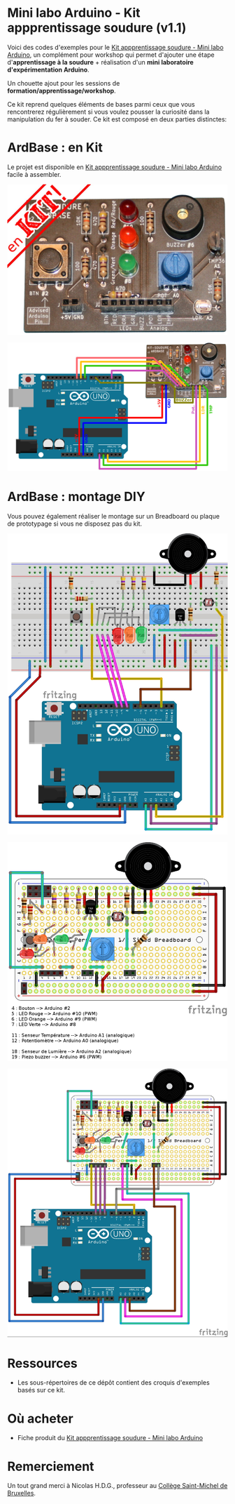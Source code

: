 # Mini labo Arduino - Kit appprentissage soudure (v1.1)

Voici des codes d'exemples pour le [Kit appprentissage soudure - Mini labo Arduino](https://shop.mchobby.be/cartes-kits/1124-kit-appprentissage-soudure-3232100011243.html), un complément pour workshop qui permet d'ajouter une étape d'__apprentissage à la soudure__  + réalisation d'un __mini laboratoire d'expérimentation Arduino__.

Un chouette ajout pour les sessions de __formation/apprentissage/workshop__.

Ce kit reprend quelques éléments de bases parmi ceux que vous rencontrerez régulièrement si vous voulez pousser la curiosité dans la manipulation du fer à souder.
Ce kit est composé en deux parties distinctes:

# ArdBase : en Kit

Le projet est disponible en [Kit appprentissage soudure - Mini labo Arduino](https://shop.mchobby.be/cartes-kits/1124-kit-appprentissage-soudure-3232100011243.html) facile à assembler.

![Kit soudure ARDBase](KIT-SOUDURE-ARDBASE-v1.2.jpg)

![Kit soudure ARDBase](KIT-SOUDURE-ARDBASE-v1-to-Arduino.jpg)

# ArdBase : montage DIY

Vous pouvez également réaliser le montage sur un Breadboard ou plaque de prototypage si vous ne disposez pas du kit.

![Raccordement sur Breadbard](KIT-SOUDURE-ARDBASE_breadboard_bb.jpg)

![La carte KIT SOUDURE ARDBASE en détail](KIT-SOUDURE-ARDBASE_perma-proto_labelled_bb.jpg)

![Raccordement KIT SOUDURE ARDBASE sur Arduino](KIT-SOUDURE-ARDBASE_perma-proto-wiring-arduino_bb.jpg)

# Ressources

* Les sous-répertoires de ce dépôt contient des croquis d'exemples basés sur ce kit.

# Où acheter
* Fiche produit du [Kit appprentissage soudure - Mini labo Arduino](https://shop.mchobby.be/cartes-kits/1124-kit-appprentissage-soudure-3232100011243.html)

# Remerciement

Un tout grand merci à Nicolas H.D.G., professeur au [Collège Saint-Michel de Bruxelles](https://fr.wikipedia.org/wiki/Coll%C3%A8ge_Saint-Michel_(Bruxelles)).
